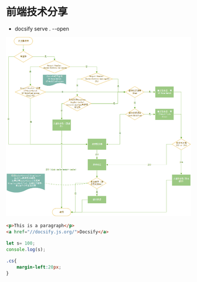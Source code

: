# 前端技术分享
* docsify serve . --open

![](./images/http缓存.png)

```html
<p>This is a paragraph</p>
<a href="//docsify.js.org/">Docsify</a>
```
```javascript
let s= 100;
console.log(s);
```
```css
.cs{
    margin-left:20px;
}
```